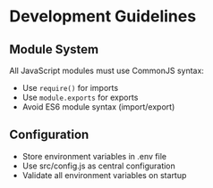 # Development Guidelines

## Module System
All JavaScript modules must use CommonJS syntax:
- Use `require()` for imports
- Use `module.exports` for exports
- Avoid ES6 module syntax (import/export)

## Configuration
- Store environment variables in .env file
- Use src/config.js as central configuration
- Validate all environment variables on startup